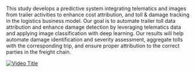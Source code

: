 This study develops a predictive system integrating telematics and images from
trailer activities to enhance cost attribution, and toll & damage tracking in the
logistics business model. Our goal is to automate trailer toll data attribution and
enhance damage detection by leveraging telematics data and applying image
classification with deep learning. Our results will help automate damage
identification and severity assessment, aggregate tolls with the corresponding
trip, and ensure proper attribution to the correct parties in the freight chain.

[![Video Title](https://img.youtube.com/vi/La1AOvXXJeg&t=6s/0.jpg)](https://www.youtube.com/watch?v=La1AOvXXJeg&t=6s)
